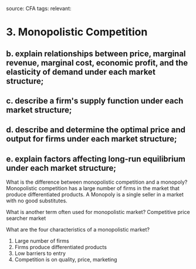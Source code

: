 source: CFA
tags: 
relevant: 

# 3. Monopolistic Competition

## b. explain relationships between price, marginal revenue, marginal cost, economic profit, and the elasticity of demand under each market structure;
## c. describe a firm's supply function under each market structure;
## d. describe and determine the optimal price and output for firms under each market structure;
## e. explain factors affecting long-run equilibrium under each market structure;

What is the difference between monopolistic competition and a monopoly?
Monopolistic competition has a large number of firms in the market that produce differentiated products. A Monopoly is a single seller in a market with no good substitutes.

What is another term often used for monopolistic market?
Competitive price searcher market

What are the four characteristics of a monopolistic market?
1. Large number of firms
2. Firms produce differentiated products
3. Low barriers to entry
4. Competition is on quality, price, marketing

